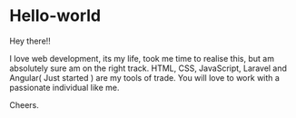 # Hello-world

Hey there!!

I love web development, its my life, took me time to realise this, but am absolutely sure am on the right track. HTML, CSS, JavaScript, Laravel and Angular( Just started ) are my tools of trade. You will love to work with a passionate individual like me.

Cheers.
